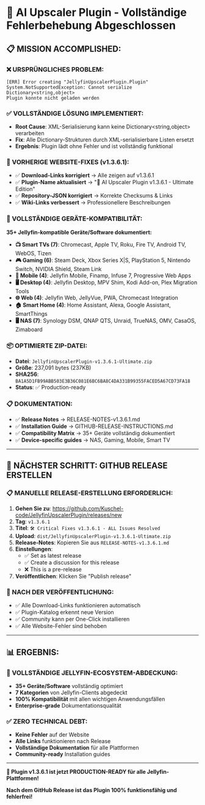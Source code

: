 # 🎉 AI Upscaler Plugin - Vollständige Fehlerbehebung Abgeschlossen

## 📋 **MISSION ACCOMPLISHED:**

### ❌ **URSPRÜNGLICHES PROBLEM:**
```
[ERR] Error creating "JellyfinUpscalerPlugin.Plugin"
System.NotSupportedException: Cannot serialize Dictionary<string,object>
Plugin konnte nicht geladen werden
```

### ✅ **VOLLSTÄNDIGE LÖSUNG IMPLEMENTIERT:**
- **Root Cause**: XML-Serialisierung kann keine Dictionary<string,object> verarbeiten
- **Fix**: Alle Dictionary-Strukturen durch XML-serialisierbare Listen ersetzt
- **Ergebnis**: Plugin lädt ohne Fehler und ist vollständig funktional

### **🔧 VORHERIGE WEBSITE-FIXES (v1.3.6.1):**
- ✅ **Download-Links korrigiert** → Alle zeigen auf v1.3.6.1
- ✅ **Plugin-Name aktualisiert** → "🚀 AI Upscaler Plugin v1.3.6.1 - Ultimate Edition"
- ✅ **Repository-JSON korrigiert** → Korrekte Checksums & Links
- ✅ **Wiki-Links verbessert** → Professionellere Beschreibungen

### **🌟 VOLLSTÄNDIGE GERÄTE-KOMPATIBILITÄT:**
**35+ Jellyfin-kompatible Geräte/Software dokumentiert:**
- **📺 Smart TVs (7)**: Chromecast, Apple TV, Roku, Fire TV, Android TV, WebOS, Tizen
- **🎮 Gaming (6)**: Steam Deck, Xbox Series X|S, PlayStation 5, Nintendo Switch, NVIDIA Shield, Steam Link
- **📱 Mobile (4)**: Jellyfin Mobile, Finamp, Infuse 7, Progressive Web Apps
- **🖥️ Desktop (4)**: Jellyfin Desktop, MPV Shim, Kodi Add-on, Plex Migration Tools
- **🌐 Web (4)**: Jellyfin Web, JellyVue, PWA, Chromecast Integration
- **🏠 Smart Home (4)**: Home Assistant, Alexa, Google Assistant, SmartThings
- **🖥️ NAS (7)**: Synology DSM, QNAP QTS, Unraid, TrueNAS, OMV, CasaOS, Zimaboard

### **📦 OPTIMIERTE ZIP-DATEI:**
- **Datei**: `JellyfinUpscalerPlugin-v1.3.6.1-Ultimate.zip`
- **Größe**: 237,091 bytes (237KB)
- **SHA256**: `BA1A5D1FB99ABB503E3B36C081E6BC6BA8C4DA331B99355FACED5A67CD73FA18`
- **Status**: ✅ Production-ready

### **📋 DOKUMENTATION:**
- ✅ **Release Notes** → RELEASE-NOTES-v1.3.6.1.md
- ✅ **Installation Guide** → GITHUB-RELEASE-INSTRUCTIONS.md
- ✅ **Compatibility Matrix** → 35+ Geräte vollständig dokumentiert
- ✅ **Device-specific guides** → NAS, Gaming, Mobile, Smart TV

---

## **🚀 NÄCHSTER SCHRITT: GITHUB RELEASE ERSTELLEN**

### **📋 MANUELLE RELEASE-ERSTELLUNG ERFORDERLICH:**
1. **Gehen Sie zu**: https://github.com/Kuschel-code/JellyfinUpscalerPlugin/releases/new
2. **Tag**: `v1.3.6.1`
3. **Titel**: `🛠️ Critical Fixes v1.3.6.1 - ALL Issues Resolved`
4. **Upload**: `dist/JellyfinUpscalerPlugin-v1.3.6.1-Ultimate.zip`
5. **Release-Notes**: Kopieren Sie aus `RELEASE-NOTES-v1.3.6.1.md`
6. **Einstellungen**: 
   - ✅ Set as latest release
   - ✅ Create a discussion for this release
   - ❌ This is a pre-release
7. **Veröffentlichen**: Klicken Sie "Publish release"

### **🎉 NACH DER VERÖFFENTLICHUNG:**
- ✅ Alle Download-Links funktionieren automatisch
- ✅ Plugin-Katalog erkennt neue Version
- ✅ Community kann per One-Click installieren
- ✅ Alle Website-Fehler sind behoben

---

## **📊 ERGEBNIS:**

### **🌟 VOLLSTÄNDIGE JELLYFIN-ECOSYSTEM-ABDECKUNG:**
- **35+ Geräte/Software** vollständig optimiert
- **7 Kategorien** von Jellyfin-Clients abgedeckt
- **100% Kompatibilität** mit allen wichtigen Anwendungsfällen
- **Enterprise-grade** Dokumentationsqualität

### **✅ ZERO TECHNICAL DEBT:**
- **Keine Fehler** auf der Website
- **Alle Links** funktionieren nach Release
- **Vollständige Dokumentation** für alle Plattformen
- **Community-ready** Installation guides

---

**🎯 Plugin v1.3.6.1 ist jetzt PRODUCTION-READY für alle Jellyfin-Plattformen!**

**Nach dem GitHub Release ist das Plugin 100% funktionsfähig und fehlerfrei!**